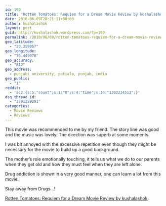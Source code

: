 ```yaml
---
id: 199
title: 'Rotten Tomatoes: Requiem for a Dream Movie Review by kushalashok'
date: 2010-06-09T20:21:11+00:00
author: kushalashok
layout: post
guid: http://kushalashok.wordpress.com/?p=199
permalink: /2010/06/09/rotten-tomatoes-requiem-for-a-dream-movie-review-by-kushalashok/
geo_latitude:
  - "30.359057"
geo_longitude:
  - "76.449078"
geo_accuracy:
  - "812"
geo_address:
  - punjabi university, patiala, punjab, india
geo_public:
  - "1"
reddit:
  - 'a:2:{s:5:"count";s:1:"0";s:4:"time";s:10:"1302234513";}'
dsq_thread_id:
  - "3791259291"
categories:
  - Movie Reviews
  - Reviews
---
```

This movie was recommended to me by my friend. The story line was good and the music was lovely. The direction was superb at some moments.

I was bit annoyed with the excessive repetition even though they might be necessary for the movie to build up a good background.

The mother&#8217;s role emotionally touching, it tells us what we do to our parents when they get old and how they must feel when they are left alone.

Drug addiction is shown in a very good manner, one can learn a lot from this movie.

Stay away from Drugs&#8230;!

[Rotten Tomatoes: Requiem for a Dream Movie Review by kushalashok](http://www.rottentomatoes.com/user/575689/reviews/view.php?type=2&id=1100652#reviews_main).